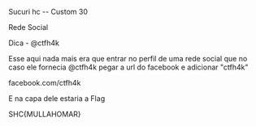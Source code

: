 Sucuri hc -- Custom 30

Rede Social

Dica - @ctfh4k

Esse aqui nada mais era que entrar no perfil de uma rede social que no caso ele fornecia @ctfh4k
pegar a url do facebook e adicionar "ctfh4k"

facebook.com/ctfh4k

E na capa dele estaria a Flag

SHC{MULLAHOMAR}
